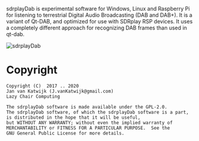 
sdrplayDab is experimental software for Windows, Linux and Raspberry Pi for listening to terrestrial Digital Audio Broadcasting (DAB and DAB+).
It is a variant of Qt-DAB, and optimized for use with SDRplay RSP
devices. It uses a completely different approach 
for recognizing DAB frames than used in qt-dab. 

![sdrplayDab](/sdrplay-picture-1.png?raw=true)

# Copyright

	Copyright (C)  2017 .. 2020
	Jan van Katwijk (J.vanKatwijk@gmail.com)
	Lazy Chair Computing

	The sdrplayDab software is made available under the GPL-2.0.
	The sdrplayDab software, of which the sdrplayDab software is a part, 
	is distributed in the hope that it will be useful,
	but WITHOUT ANY WARRANTY; without even the implied warranty of
	MERCHANTABILITY or FITNESS FOR A PARTICULAR PURPOSE.  See the
	GNU General Public License for more details.

